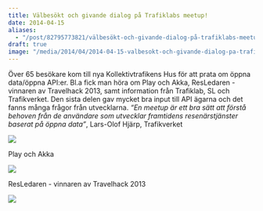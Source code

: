 ```yaml
---
title: Välbesökt och givande dialog på Trafiklabs meetup!
date: 2014-04-15
aliases:
  - "/post/82795773821/välbesökt-och-givande-dialog-på-trafiklabs-meetup"
draft: true
image: "/media/2014/04/2014-04-15-valbesokt-och-givande-dialog-pa-trafiklabs-meetup-1.jpg"
---
```


Över 65 besökare kom till nya Kollektivtrafikens Hus för att prata om öppna data/öppna API:er. Bl.a fick man höra om Play och Akka, ResLedaren - vinnaren av Travelhack 2013, samt information från Trafiklab, SL och Trafikverket. Den sista delen gav mycket bra input till API ägarna och det fanns många frågor från utvecklarna.
<i>&ldquo;En meetup är ett bra sätt att förstå behoven från de användare som utvecklar framtidens resenärstjänster baserat på öppna data&rdquo;</i>, Lars-Olof Hjärp, Trafikverket


![](/media/2014/04/2014-04-15-valbesokt-och-givande-dialog-pa-trafiklabs-meetup-1.jpg)


Play och Akka
 

![](/media/2014/04/2014-04-15-valbesokt-och-givande-dialog-pa-trafiklabs-meetup-2.jpg)


ResLedaren - vinnaren av Travelhack 2013


![](/media/2014/04/2014-04-15-valbesokt-och-givande-dialog-pa-trafiklabs-meetup-3.jpg)


 
